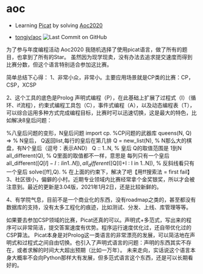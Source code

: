 # aoc 
- Learning [Picat](http://picat-lang.org/) by solving [Aoc2020](https://adventofcode.com/)
* [tongjy/aoc](https://github.com/tongjy/aoc) ![Last Commit on GitHub](https://img.shields.io/badge/last%20commit-2021--01--06-brightgreen)

为了参与年度编程活动 Aoc2020 我随机选择了使用picat语言，做了所有的题目，也拿到了所有的Star。
虽然因为现学现卖，没有办法去追求提交速度而得到比赛分数，但这个语言特别适合参加这比赛。

简单总结下心得：
1、非常小众，非常小。主要应用场景就是CP类的比赛：CP，CSP，XCSP

2、这个工具的底色是Prolog 声明式编程（P），在此基础上扩展了过程式（I）（循环、if流程），约束式编程工具包（C），事件式编程（A），以及动态编程表（T），可以综合运用多种方式完成编程目标，比赛时可以迅速切换，这是最大的特色，比如解决8皇后问题：

%八皇后问题的变形，N皇后问题
import cp. %CP问题的武器库 
queens(N, Q) =>   % N皇后， Q返回list,每行的皇后在第几排
    Q = new_list(N),  % N那么大的棋盘，有N个皇后（逗号：表示AND）
    Q :: 1..N,        % 皇后 Q的取值范围是 1到N
    all_different(Q), % Q里面的取值都不一样，意思是 每列只有一个皇后
    all_different([$Q[I]-I : I in 1..N]), % 斜线看只有一个皇后
    all_different([$Q[I]+I : I in 1..N]), % 反斜线看只有一个皇后
    solve([ff],Q).     % 在上面的约束下，解决了吧【用ff搜索法 = first fail】
3、社区很小，偏僻的小村。近期专业领域内比赛经常拿个金奖银奖，所以才会被注意到。最近的更新是3.04版，2021年1月2日，还是比较新鲜的。

4、有学院气息，目前不是一个商业化的东西，没有roadmap之类的，甚至都没有数据库的支持，没有太多工程化的痕迹，比如测试、分发、上线、库管理等等。

如果要去参加CSP领域的比赛，Picat还真的可以。声明式+多范式，写出来的程序可以非常简洁，提交答案速度有优势。程序运行速度优化过，还自带优化过的CSP算法。
Picat本身是对Prolog这一类语言的非常漂亮的发展，可以简洁地在声明式和过程式之间自由切换。也引入了声明式语言的问题：声明的东西其实不存在，或者求解的时间大大超出预期（比如一万年）。
未来走向，实话说这个语言本身大概率不会向Python那样大有发展，但多范式语言这个东西，还是可以长期看好的。
